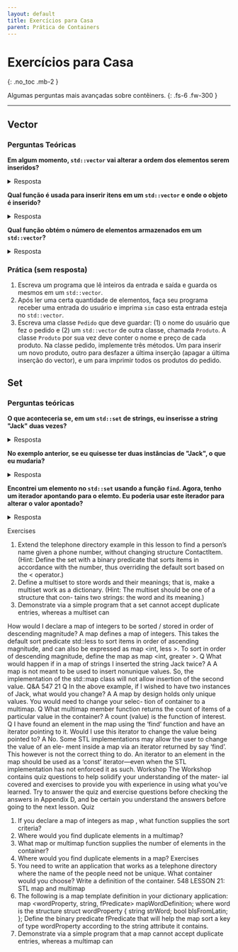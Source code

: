 ```yaml
---
layout: default
title: Exercícios para Casa
parent: Prática de Containers
---
```


# Exercícios para Casa
{: .no_toc .mb-2 }

Algumas perguntas mais avançadas sobre contêiners.
{: .fs-6 .fw-300 }

---

## Vector

### Perguntas Teóricas

**Em algum momento, `std::vector` vai alterar a ordem dos elementos serem inseridos?**
<details><summary>Resposta</summary>
Não, o `std::vector` é um contêiner sequencial e os elementos são armazenados e acessados na mesma ordem em que são inseridos.
</details>

**Qual função é usada para inserir itens em um `std::vector` e onde o objeto é inserido?**
<details><summary>Resposta</summary>
O método `push_back()` insere elementos no final do vetor.
</details>

**Qual função obtém o número de elementos armazenados em um `std::vector`?**
<details><summary>Resposta</summary>
O método `size()` retorna o número de elementos armazenados em um vetor. A propósito, isso é verdade para todos os contêiners da STL.
</details>

### Prática (sem resposta)

1. Escreva um programa que lê inteiros da entrada e saída e guarda os mesmos em um
   `std::vector`.
1. Após ler uma certa quantidade de elementos, faça seu programa receber uma entrada
   do usuário e imprima `sim` caso esta entrada esteja no `std::vector`.
1. Escreva uma classe `Pedido` que deve guardar: (1) o nome do usuário que fez o pedido
   e (2) um `std::vector` de outra classe, chamada `Produto`. A classe `Produto` por sua
   vez deve conter o nome e preço de cada produto. Na classe pedido, implemente três
   métodos. Um para inserir um novo produto, outro para desfazer a última inserção
   (apagar a última inserção do vector), e um para imprimir todos os produtos do pedido.

## Set

### Perguntas teóricas

**O que aconteceria se, em um `std::set` de strings, eu inserisse a string "Jack" duas vezes?**
<details><summary>Resposta</summary>
Um `std::set` não deve ser usado para inserir valores não exclusivos. Assim, a implementação
da classe std::`std::set` não permitiria a inserção do segundo valor.
</details>

**No exemplo anterior, se eu quisesse ter duas instâncias de "Jack", o que
eu mudaria?**
<details><summary>Resposta</summary>
Por padrão, um `std::set` contém apenas valores únicos. Você precisaria mudar
sua seleção do container para um `std::multiset` (não discutido em aula) ou
um `std::vector`.
</details>

**Encontrei um elemento no `std::set` usando a função `find`. Agora, tenho um iterador
apontando para o elemto. Eu poderia usar este iterador para alterar o valor apontado?**
<details><summary>Resposta</summary>
Não. Iteradores são constantes (ou deveriam ser, algumas versões de C++ alteram isso)
</details>

Exercises
1. Extend the telephone directory example in this lesson to find a person’s name
given a phone number, without changing structure ContactItem. (Hint: Define the
set with a binary predicate that sorts items in accordance with the number, thus
overriding the default sort based on the < operator.)
2. Define a multiset to store words and their meanings; that is, make a multiset
work as a dictionary. (Hint: The multiset should be one of a structure that con-
tains two strings: the word and its meaning.)
3. Demonstrate via a simple program that a set cannot accept duplicate entries,
whereas a multiset can
                                                     
How would I declare a map of integers to be sorted / stored in order of
descending magnitude?
A map <int> defines a map of integers. This takes the default sort predicate
std::less <T> to sort items in order of ascending magnitude, and can also be
expressed as map <int, less <int> >. To sort in order of descending magnitude,
define the map as map <int, greater <int> >.
Q What would happen if in a map of strings I inserted the string Jack twice?
A A map is not meant to be used to insert nonunique values. So, the implementation
of the std::map class will not allow insertion of the second value.
Q&A 547
21
Q In the above example, if I wished to have two instances of Jack, what would
you change?
A A map by design holds only unique values. You would need to change your selec-
tion of container to a multimap.
Q What multimap member function returns the count of items of a particular
value in the container?
A count (value) is the function of interest.
Q I have found an element in the map using the ‘find’ function and have an
iterator pointing to it. Would I use this iterator to change the value being
pointed to?
A No. Some STL implementations may allow the user to change the value of an ele-
ment inside a map via an iterator returned by say ‘find’. This however is not the
correct thing to do. An iterator to an element in the map should be used as a ‘const’
iterator—even when the STL implementation has not enforced it as such.
Workshop
The Workshop contains quiz questions to help solidify your understanding of the mater-
ial covered and exercises to provide you with experience in using what you’ve learned.
Try to answer the quiz and exercise questions before checking the answers in Appendix
D, and be certain you understand the answers before going to the next lesson.
Quiz
1. If you declare a map of integers as map <int>, what function supplies the sort
criteria?
2. Where would you find duplicate elements in a multimap?
3. What map or multimap function supplies the number of elements in the container?
4. Where would you find duplicate elements in a map?
Exercises
1. You need to write an application that works as a telephone directory where the
name of the people need not be unique. What container would you choose? Write a
definition of the container.
548 LESSON 21: STL map and multimap
2. The following is a map template definition in your dictionary application:
map <wordProperty, string, fPredicate> mapWordDefinition;
where word is the structure
struct wordProperty
{
string strWord;
bool bIsFromLatin;
};
Define the binary predicate fPredicate that will help the map sort a key of type
wordProperty according to the string attribute it contains.
3. Demonstrate via a simple program that a map cannot accept duplicate entries,
whereas a multimap can
